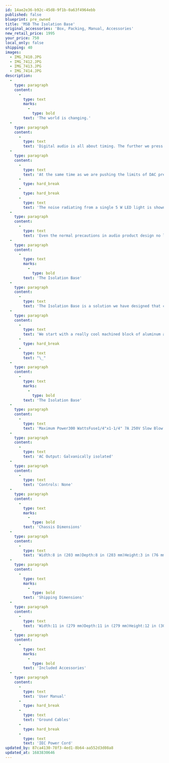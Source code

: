 ```yaml
---
id: 14ae2e36-b92c-45d8-9f1b-0a63f4964ebb
published: false
blueprint: pre_owned
title: 'MSB The Isolation Base'
original_accessories: 'Box, Packing, Manual, Accessories'
new_retail_price: 1995
your_price: 750
local_only: false
shipping: 40
images:
  - IMG_7410.JPG
  - IMG_7412.JPG
  - IMG_7413.JPG
  - IMG_7414.JPG
description:
  -
    type: paragraph
    content:
      -
        type: text
        marks:
          -
            type: bold
        text: 'The world is changing.'
  -
    type: paragraph
    content:
      -
        type: text
        text: 'Digital audio is all about timing. The further we press the limits of clock precision the better sonic results we experience. But with all that precision comes a real vulnerability to noise.'
  -
    type: paragraph
    content:
      -
        type: text
        text: 'At the same time as we are pushing the limits of DAC precision, our homes are being cluttered with incredibly noisy items, from LED lighting, to multiple WiFi devices. At the risk of dating myself, I remember one year about 20 years ago when all the buzz at CES was a digital table clock that was supposed to improve the wall power. If you plugged it in any outlet in your listening room it dramatically changed the sound of your system. The promoters of this clock claimed an improvement, but detailed listening showed it to be a total loss of detail. That was our first exposure to high-frequency electrically induced noise in our systems. It was a novelty then. It is a fact of life today.'
      -
        type: hard_break
      -
        type: hard_break
      -
        type: text
        text: 'The noise radiating from a single 5 W LED light is shown here. A house lit with LED lighting could not only play havoc with all the systems in the house but effect the house next door as well. Add to this all the Wi-Fi and Blue Tooth devices and the air is just full of high frequency noise.'
  -
    type: paragraph
    content:
      -
        type: text
        text: 'Even the normal precautions in audio product design no longer suffice. More drastic measures are needed, this problem is getting worse, not better. As we travel from place to place we have tried many power conditioners, transformers, inductors and filters. The result is ALWAYS mixed. What works one place does not work best in another place. Not an easy problem to solve.'
  -
    type: paragraph
    content:
      -
        type: text
        marks:
          -
            type: bold
        text: 'The Isolation Base'
  -
    type: paragraph
    content:
      -
        type: text
        text: 'The Isolation Base is a solution we have designed that creates a barrier, not only for the DAC, but for the critical connection from the DAC to the Amplifier. The Isolation Base keeps the environmental noise out of the critical DAC conversion process.'
  -
    type: paragraph
    content:
      -
        type: text
        text: 'We start with a really cool machined block of aluminum and build up a defense against noise, that protects the DAC and the critical connection to the amplifier. Every detail has been considered, from the medical grade 20A outlet to the specific inductor used. The Isolation Base is easy to use, but MUST be used exactly as specified. Only the DAC is to be plugged into the Isolation Base, not the transport, not a dedicated preamp, just the DAC. The ground wire supplied must be connected from the ground lug on the back of the Isolation Base to the chassis of your Amplifier. That’s it. No other connections are required.'
      -
        type: hard_break
      -
        type: text
        text: "\_"
  -
    type: paragraph
    content:
      -
        type: text
        marks:
          -
            type: bold
        text: 'The Isolation Base'
  -
    type: paragraph
    content:
      -
        type: text
        text: 'Maximum Power300 WattsFuse1/4"x1-1/4" 7A 250V Slow Blow'
  -
    type: paragraph
    content:
      -
        type: text
        text: 'AC Output: Galvanically isolated'
  -
    type: paragraph
    content:
      -
        type: text
        text: 'Controls: None'
  -
    type: paragraph
    content:
      -
        type: text
        marks:
          -
            type: bold
        text: 'Chassis Dimensions'
  -
    type: paragraph
    content:
      -
        type: text
        text: 'Width:8 in (203 mm)Depth:8 in (203 mm)Height:3 in (76 mm)Weight:15.9 lbs (7 kg)'
  -
    type: paragraph
    content:
      -
        type: text
        marks:
          -
            type: bold
        text: 'Shipping Dimensions'
  -
    type: paragraph
    content:
      -
        type: text
        text: 'Width:11 in (279 mm)Depth:11 in (279 mm)Height:12 in (304 mm)Weight:22 lbs (9 kg)'
  -
    type: paragraph
    content:
      -
        type: text
        marks:
          -
            type: bold
        text: 'Included Accessories'
  -
    type: paragraph
    content:
      -
        type: text
        text: 'User Manual'
      -
        type: hard_break
      -
        type: text
        text: 'Ground Cables'
      -
        type: hard_break
      -
        type: text
        text: 'IEC Power Cord'
updated_by: 87ca4130-78f3-4ed1-8b64-aa552d3d08a8
updated_at: 1683830646
---
```


